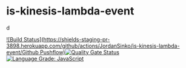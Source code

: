 # is-kinesis-lambda-event

d

[![Build Status](https://shields-staging-pr-3898.herokuapp.com/github/actions/JordanSinko/is-kinesis-lambda-event/Github Pushflow)](https://github.com/JordanSinko/is-kinesis-lambda-event/actions)[![Quality Gate Status](https://sonarcloud.io/api/project_badges/measure?project=com.jordansinko.is-kinesis-lambda-event&metric=alert_status)](https://sonarcloud.io/dashboard?id=com.jordansinko.is-kinesis-lambda-event) [![Language Grade: JavaScript](https://img.shields.io/lgtm/grade/javascript/g/JordanSinko/is-kinesis-lambda-event.svg?logo=lgtm&logoWidth=18)](https://lgtm.com/projects/g/JordanSinko/is-kinesis-lambda-event/context:javascript)
